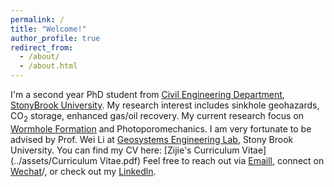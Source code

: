 ```yaml
---
permalink: /
title: "Welcome!"
author_profile: true
redirect_from: 
  - /about/
  - /about.html
---
```

I'm a second year PhD student from [Civil Engineering Department](https://www.stonybrook.edu/commcms/civileng/), [StonyBrook University](https://www.stonybrook.edu/). My research interest includes sinkhole geohazards, CO$_2$ storage, enhanced gas/oil recovery. My current research focus on [Wormhole Formation]([https://www.stonybrook.edu/commcms/civileng/](https://onepetro.org/ARMAUSRMS/proceedings/ARMA24/ARMA24/ARMA-2024-0068/548999)) and Photoporomechanics.
I am very fortunate to be advised by Prof. Wei Li at [Geosystems Engineering Lab](https://www.weili-geo.com/home), Stony Brook University. 
You can find my CV here: [Zijie's Curriculum Vitae](../assets/Curriculum Vitae.pdf)
Feel free to reach out via [Emaill](zijie.xu@stonybrook.edu), connect on [Wechat](../images/wechat.jpg)/, or check out my [Linkedln](https://www.linkedin.com/in/zijie-xu-045b70289/).

